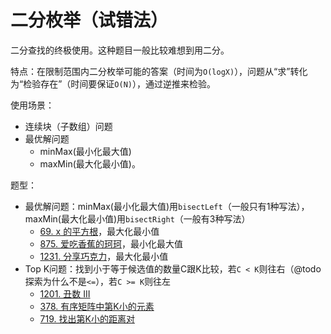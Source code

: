 # 二分枚举（试错法）

二分查找的终极使用。这种题目一般比较难想到用二分。

特点：在限制范围内二分枚举可能的答案（时间为`O(logX)`），问题从“求”转化为“检验存在”（时间要保证`O(N)`），通过逆推来检验。

使用场景：

- 连续块（子数组）问题
- 最优解问题
  - minMax(最小化最大值)
  - maxMin(最大化最小值)。

题型：

- 最优解问题：minMax(最小化最大值)用`bisectLeft`（一般只有1种写法），maxMin(最大化最小值)用`bisectRight`（一般有3种写法）
  - [69. x 的平方根](https://leetcode-cn.com/problems/sqrtx/)，最大化最小值
  - [875. 爱吃香蕉的珂珂](https://leetcode-cn.com/problems/koko-eating-bananas/)，最小化最大值
  - [1231. 分享巧克力](https://leetcode-cn.com/problems/divide-chocolate/)，最大化最小值
- Top K问题：找到小于等于候选值的数量C跟K比较，若`C < K`则往右（@todo 探索为什么不是`<=`），若`C >= K`则往左
  - [1201. 丑数 III](https://leetcode-cn.com/problems/ugly-number-iii/)
  - [378. 有序矩阵中第K小的元素](https://leetcode-cn.com/problems/kth-smallest-element-in-a-sorted-matrix/)
  - [719. 找出第K小的距离对](https://leetcode-cn.com/problems/find-k-th-smallest-pair-distance/)
